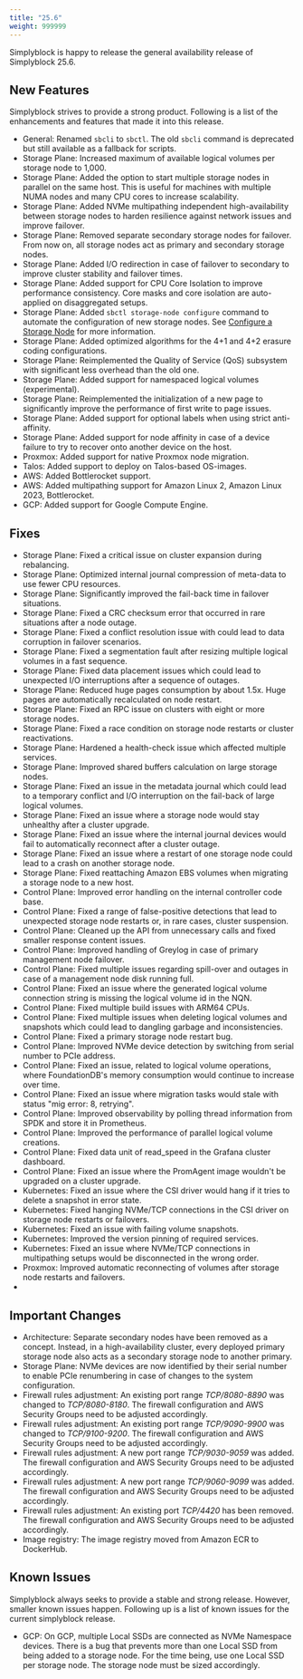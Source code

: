 ```yaml
---
title: "25.6"
weight: 999999
---
```


Simplyblock is happy to release the general availability release of Simplyblock 25.6.

## New Features

Simplyblock strives to provide a strong product. Following is a list of the enhancements and features that made it into
this release.

- General: Renamed `sbcli` to `sbctl`. The old `sbcli` command is deprecated but still available as a fallback for scripts.
- Storage Plane: Increased maximum of available logical volumes per storage node to 1,000.
- Storage Plane: Added the option to start multiple storage nodes in parallel on the same host. This is useful for machines with multiple NUMA nodes and many CPU cores to increase scalability.
- Storage Plane: Added NVMe multipathing independent high-availability between storage nodes to harden resilience against network issues and improve failover.
- Storage Plane: Removed separate secondary storage nodes for failover. From now on, all storage nodes act as primary and secondary storage nodes.
- Storage Plane: Added I/O redirection in case of failover to secondary to improve cluster stability and failover times.
- Storage Plane: Added support for CPU Core Isolation to improve performance consistency. Core masks and core isolation are auto-applied on disaggregated setups.
- Storage Plane: Added `sbctl storage-node configure` command to automate the configuration of new storage nodes. See [Configure a Storage Node](../reference/cli/storage-node.md#prepare-a-configuration-file-to-be-used-when-adding-the-storage-node) for more information.
- Storage Plane: Added optimized algorithms for the 4+1 and 4+2 erasure coding configurations.
- Storage Plane: Reimplemented the Quality of Service (QoS) subsystem with significant less overhead than the old one.
- Storage Plane: Added support for namespaced logical volumes (experimental).
- Storage Plane: Reimplemented the initialization of a new page to significantly improve the performance of first write to page issues.
- Storage Plane: Added support for optional labels when using strict anti-affinity.
- Storage Plane: Added support for node affinity in case of a device failure to try to recover onto another device on the host.
- Proxmox: Added support for native Proxmox node migration.
- Talos: Added support to deploy on Talos-based OS-images.
- AWS: Added Bottlerocket support.
- AWS: Added multipathing support for Amazon Linux 2, Amazon Linux 2023, Bottlerocket.
- GCP: Added support for Google Compute Engine.

## Fixes

- Storage Plane: Fixed a critical issue on cluster expansion during rebalancing.
- Storage Plane: Optimized internal journal compression of meta-data to use fewer CPU resources.
- Storage Plane: Significantly improved the fail-back time in failover situations.
- Storage Plane: Fixed a CRC checksum error that occurred in rare situations after a node outage.
- Storage Plane: Fixed a conflict resolution issue with could lead to data corruption in failover scenarios.
- Storage Plane: Fixed a segmentation fault after resizing multiple logical volumes in a fast sequence.
- Storage Plane: Fixed data placement issues which could lead to unexpected I/O interruptions after a sequence of outages.
- Storage Plane: Reduced huge pages consumption by about 1.5x. Huge pages are automatically recalculated on node restart.
- Storage Plane: Fixed an RPC issue on clusters with eight or more storage nodes.
- Storage Plane: Fixed a race condition on storage node restarts or cluster reactivations.
- Storage Plane: Hardened a health-check issue which affected multiple services.
- Storage Plane: Improved shared buffers calculation on large storage nodes.
- Storage Plane: Fixed an issue in the metadata journal which could lead to a temporary conflict and I/O interruption on the fail-back of large logical volumes.
- Storage Plane: Fixed an issue where a storage node would stay unhealthy after a cluster upgrade.
- Storage Plane: Fixed an issue where the internal journal devices would fail to automatically reconnect after a cluster outage.
- Storage Plane: Fixed an issue where a restart of one storage node could lead to a crash on another storage node.
- Storage Plane: Fixed reattaching Amazon EBS volumes when migrating a storage node to a new host.
- Control Plane: Improved error handling on the internal controller code base.
- Control Plane: Fixed a range of false-positive detections that lead to unexpected storage node restarts or, in rare cases, cluster suspension.
- Control Plane: Cleaned up the API from unnecessary calls and fixed smaller response content issues.
- Control Plane: Improved handling of Greylog in case of primary management node failover.
- Control Plane: Fixed multiple issues regarding spill-over and outages in case of a management node disk running full.
- Control Plane: Fixed an issue where the generated logical volume connection string is missing the logical volume id in the NQN.
- Control Plane: Fixed multiple build issues with ARM64 CPUs.
- Control Plane: Fixed multiple issues when deleting logical volumes and snapshots which could lead to dangling garbage and inconsistencies.
- Control Plane: Fixed a primary storage node restart bug.
- Control Plane: Improved NVMe device detection by switching from serial number to PCIe address.
- Control Plane: Fixed an issue, related to logical volume operations, where FoundationDB's memory consumption would continue to increase over time.
- Control Plane: Fixed an issue where migration tasks would stale with status "mig error: 8, retrying".
- Control Plane: Improved observability by polling thread information from SPDK and store it in Prometheus.
- Control Plane: Improved the performance of parallel logical volume creations.
- Control Plane: Fixed data unit of read_speed in the Grafana cluster dashboard.
- Control Plane: Fixed an issue where the PromAgent image wouldn't be upgraded on a cluster upgrade.
- Kubernetes: Fixed an issue where the CSI driver would hang if it tries to delete a snapshot in error state.  
- Kubernetes: Fixed hanging NVMe/TCP connections in the CSI driver on storage node restarts or failovers.
- Kubernetes: Fixed an issue with failing volume snapshots.
- Kubernetes: Improved the version pinning of required services.
- Kubernetes: Fixed an issue where NVMe/TCP connections in multipathing setups would be disconnected in the wrong order.
- Proxmox: Improved automatic reconnecting of volumes after storage node restarts and failovers.
- 

## Important Changes

- Architecture: Separate secondary nodes have been removed as a concept. Instead, in a high-availability cluster, every deployed primary storage node also acts as a secondary storage node to another primary. 
- Storage Plane: NVMe devices are now identified by their serial number to enable PCIe renumbering in case of changes to the system configuration.
- Firewall rules adjustment: An existing port range _TCP/8080-8890_ was changed to _TCP/8080-8180_. The firewall configuration and AWS Security Groups need to be adjusted accordingly.
- Firewall rules adjustment: An existing port range _TCP/9090-9900_ was changed to _TCP/9100-9200_. The firewall configuration and AWS Security Groups need to be adjusted accordingly.
- Firewall rules adjustment: A new port range _TCP/9030-9059_ was added. The firewall configuration and AWS Security Groups need to be adjusted accordingly.
- Firewall rules adjustment: A new port range _TCP/9060-9099_ was added. The firewall configuration and AWS Security Groups need to be adjusted accordingly.
- Firewall rules adjustment: An existing port _TCP/4420_ has been removed. The firewall configuration and AWS Security Groups need to be adjusted accordingly.
- Image registry: The image registry moved from Amazon ECR to DockerHub.

## Known Issues

Simplyblock always seeks to provide a stable and strong release. However, smaller known issues happen. Following up is
a list of known issues for the current simplyblock release.

- GCP: On GCP, multiple Local SSDs are connected as NVMe Namespace devices. There is a bug that prevents more than one Local SSD from being added to a storage node. For the time being, use one Local SSD per storage node. The storage node must be sized accordingly.
